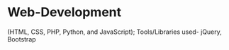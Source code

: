 # Web-Development
(HTML, CSS, PHP, Python, and JavaScript);
Tools/Libraries used- jQuery, Bootstrap
